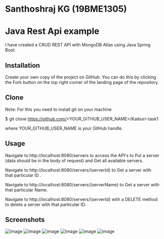 # Santhoshraj KG (19BME1305)
# Java Rest Api example

I have created a CRUD REST API with MongoDB Atlas using Java Spring Boot.

## Installation

Create your own copy of the project on GitHub. You can do this by clicking the Fork button on the top right corner of the landing page of the repository.
    
## Clone
Note: For this you need to install git on your machine

$ git clone https://github.com/<YOUR_GITHUB_USER_NAME>/Kaiburr-task1

where YOUR_GITHUB_USER_NAME is your GitHub handle.

## Usage

Navigate to http://localhost:8080/servers to access the API's to Put a server (data should be in the body of request) and Get all available servers.

Navigate to http://localhost:8080/servers/{serverId} to Get a server with that particular ID .

Navigate to http://localhost:8080/servers/{serverName} to Get a server with that particular Name.

Navigate to http://localhost:8080/servers/{serverId} with a DELETE method to delete a server with that particular ID.

## Screenshots

![image](https://user-images.githubusercontent.com/87854476/227704019-c4ee46f2-3f5f-4475-ae03-321774cf4f7c.png)
![image](https://user-images.githubusercontent.com/87854476/227704050-b41993cb-272d-4a7f-9de0-cbdc81358736.png)
![image](https://user-images.githubusercontent.com/87854476/227704078-e2e05992-6db6-4188-b34d-782eb3f7fd04.png)
![image](https://user-images.githubusercontent.com/87854476/227704101-7cc5a033-62a1-495b-abe6-6dec0abe3089.png)
![image](https://user-images.githubusercontent.com/87854476/227704133-97990768-d03f-4130-8b7e-471ff0b3d6bf.png)
![image](https://user-images.githubusercontent.com/87854476/227704165-f9fdec08-7a75-42bb-800b-b4a299623e0e.png)






